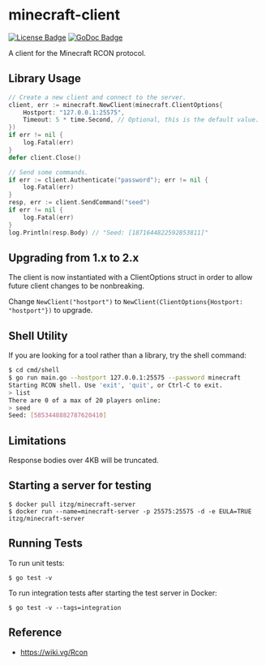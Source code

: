 # minecraft-client

[![License Badge]][License]
[![GoDoc Badge]][GoDoc]

A client for the Minecraft RCON protocol.

## Library Usage

```go
// Create a new client and connect to the server.
client, err := minecraft.NewClient(minecraft.ClientOptions{
	Hostport: "127.0.0.1:25575",
	Timeout: 5 * time.Second, // Optional, this is the default value.
})
if err != nil {
	log.Fatal(err)
}
defer client.Close()

// Send some commands.
if err := client.Authenticate("password"); err != nil {
	log.Fatal(err)
}
resp, err := client.SendCommand("seed")
if err != nil {
	log.Fatal(err)
}
log.Println(resp.Body) // "Seed: [1871644822592853811]"
```

## Upgrading from 1.x to 2.x

The client is now instantiated with a ClientOptions struct in order to allow future client changes to be nonbreaking.

Change `NewClient("hostport")` to `NewClient(ClientOptions{Hostport: "hostport"})` to upgrade.

## Shell Utility

If you are looking for a tool rather than a library, try the shell command:

```bash
$ cd cmd/shell
$ go run main.go --hostport 127.0.0.1:25575 --password minecraft
Starting RCON shell. Use 'exit', 'quit', or Ctrl-C to exit.
> list
There are 0 of a max of 20 players online:
> seed
Seed: [5853448882787620410]
```

## Limitations

Response bodies over 4KB will be truncated.

## Starting a server for testing

```
$ docker pull itzg/minecraft-server
$ docker run --name=minecraft-server -p 25575:25575 -d -e EULA=TRUE itzg/minecraft-server
```

## Running Tests

To run unit tests:

```
$ go test -v
```

To run integration tests after starting the test server in Docker:

```
$ go test -v --tags=integration
```

## Reference

- https://wiki.vg/Rcon

[License]: https://www.gnu.org/licenses/gpl-3.0
[License Badge]: https://img.shields.io/badge/License-GPLv3-blue.svg
[GoDoc]: https://pkg.go.dev/github.com/earlofmarch/minecraft
[GoDoc Badge]: https://pkg.go.dev/badge/github.com/earlofmarch/minecraft
